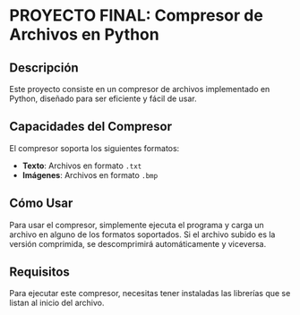 # PROYECTO FINAL: Compresor de Archivos en Python

## Descripción
Este proyecto consiste en un compresor de archivos implementado en Python, diseñado para ser eficiente y fácil de usar.

## Capacidades del Compresor
El compresor soporta los siguientes formatos:
- **Texto**: Archivos en formato `.txt`
- **Imágenes**: Archivos en formato `.bmp`

## Cómo Usar
Para usar el compresor, simplemente ejecuta el programa y carga un archivo en alguno de los formatos soportados. Si el archivo subido es la versión comprimida, se descomprimirá automáticamente y viceversa.

## Requisitos
Para ejecutar este compresor, necesitas tener instaladas las librerías que se listan al inicio del archivo.
